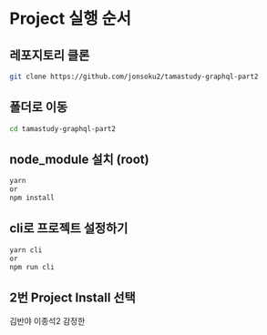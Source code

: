 # Project 실행 순서

## 레포지토리 클론

```bash
git clone https://github.com/jonsoku2/tamastudy-graphql-part2
```

## 폴더로 이동

```bash
cd tamastudy-graphql-part2
```

## node_module 설치 (root)

```bash
yarn
or
npm install
```

## cli로 프로젝트 설정하기

```bash
yarn cli
or
npm run cli
```

## 2번 Project Install 선택

김반야
이종석2
감정한
